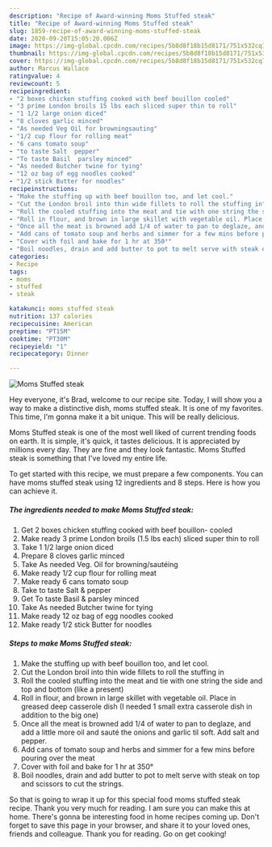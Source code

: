 ```yaml
---
description: "Recipe of Award-winning Moms Stuffed steak"
title: "Recipe of Award-winning Moms Stuffed steak"
slug: 1859-recipe-of-award-winning-moms-stuffed-steak
date: 2020-09-20T15:05:20.006Z
image: https://img-global.cpcdn.com/recipes/5b8d8f18b15d8171/751x532cq70/moms-stuffed-steak-recipe-main-photo.jpg
thumbnail: https://img-global.cpcdn.com/recipes/5b8d8f18b15d8171/751x532cq70/moms-stuffed-steak-recipe-main-photo.jpg
cover: https://img-global.cpcdn.com/recipes/5b8d8f18b15d8171/751x532cq70/moms-stuffed-steak-recipe-main-photo.jpg
author: Marcus Wallace
ratingvalue: 4
reviewcount: 5
recipeingredient:
- "2 boxes chicken stuffing cooked with beef bouillon cooled"
- "3 prime London broils 15 lbs each sliced super thin to roll"
- "1 1/2 large onion diced"
- "8 cloves garlic minced"
- "As needed Veg Oil for browningsauting"
- "1/2 cup flour for rolling meat"
- "6 cans tomato soup"
- "to taste Salt  pepper"
- "To taste Basil  parsley minced"
- "As needed Butcher twine for tying"
- "12 oz bag of egg noodles cooked"
- "1/2 stick Butter for noodles"
recipeinstructions:
- "Make the stuffing up with beef bouillon too, and let cool."
- "Cut the London broil into thin wide fillets to roll the stuffing in"
- "Roll the cooled stuffing into the meat and tie with one string the side and top and bottom (like a present)"
- "Roll in flour, and brown in large skillet with vegetable oil. Place in greased deep casserole dish (I needed 1 small extra casserole dish in addition to the big one)"
- "Once all the meat is browned add 1/4 of water to pan to deglaze, and add a little more oil and sauté the onions and garlic til soft. Add salt and pepper."
- "Add cans of tomato soup and herbs and simmer for a few mins before pouring over the meat"
- "Cover with foil and bake for 1 hr at 350°"
- "Boil noodles, drain and add butter to pot to melt serve with steak on top and scissors to cut the strings."
categories:
- Recipe
tags:
- moms
- stuffed
- steak

katakunci: moms stuffed steak 
nutrition: 137 calories
recipecuisine: American
preptime: "PT15M"
cooktime: "PT30M"
recipeyield: "1"
recipecategory: Dinner

---
```



![Moms Stuffed steak](https://img-global.cpcdn.com/recipes/5b8d8f18b15d8171/751x532cq70/moms-stuffed-steak-recipe-main-photo.jpg)

Hey everyone, it's Brad, welcome to our recipe site. Today, I will show you a way to make a distinctive dish, moms stuffed steak. It is one of my favorites. This time, I'm gonna make it a bit unique. This will be really delicious.

Moms Stuffed steak is one of the most well liked of current trending foods on earth. It is simple, it's quick, it tastes delicious. It is appreciated by millions every day. They are fine and they look fantastic. Moms Stuffed steak is something that I've loved my entire life.




To get started with this recipe, we must prepare a few components. You can have moms stuffed steak using 12 ingredients and 8 steps. Here is how you can achieve it.

<!--inarticleads1-->

##### The ingredients needed to make Moms Stuffed steak:

1. Get 2 boxes chicken stuffing cooked with beef bouillon- cooled
1. Make ready 3 prime London broils (1.5 lbs each) sliced super thin to roll
1. Take 1 1/2 large onion diced
1. Prepare 8 cloves garlic minced
1. Take As needed Veg. Oil for browning/sautéing
1. Make ready 1/2 cup flour for rolling meat
1. Make ready 6 cans tomato soup
1. Take to taste Salt &amp; pepper
1. Get To taste Basil &amp; parsley minced
1. Take As needed Butcher twine for tying
1. Make ready 12 oz bag of egg noodles cooked
1. Make ready 1/2 stick Butter for noodles




<!--inarticleads2-->

##### Steps to make Moms Stuffed steak:

1. Make the stuffing up with beef bouillon too, and let cool.
1. Cut the London broil into thin wide fillets to roll the stuffing in
1. Roll the cooled stuffing into the meat and tie with one string the side and top and bottom (like a present)
1. Roll in flour, and brown in large skillet with vegetable oil. Place in greased deep casserole dish (I needed 1 small extra casserole dish in addition to the big one)
1. Once all the meat is browned add 1/4 of water to pan to deglaze, and add a little more oil and sauté the onions and garlic til soft. Add salt and pepper.
1. Add cans of tomato soup and herbs and simmer for a few mins before pouring over the meat
1. Cover with foil and bake for 1 hr at 350°
1. Boil noodles, drain and add butter to pot to melt serve with steak on top and scissors to cut the strings.




So that is going to wrap it up for this special food moms stuffed steak recipe. Thank you very much for reading. I am sure you can make this at home. There's gonna be interesting food in home recipes coming up. Don't forget to save this page in your browser, and share it to your loved ones, friends and colleague. Thank you for reading. Go on get cooking!

